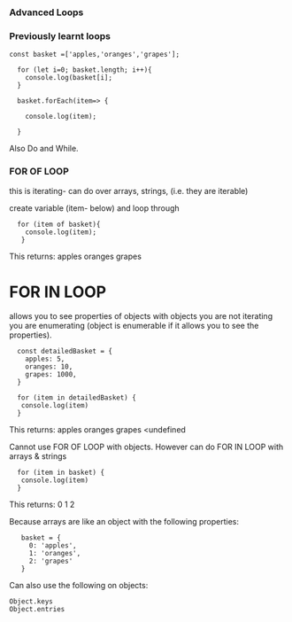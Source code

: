 ### Advanced Loops

### Previously learnt loops

```
const basket =['apples,'oranges','grapes'];

  for (let i=0; basket.length; i++){
    console.log(basket[i];
  }

  basket.forEach(item=> {

    console.log(item);

  }
```

Also Do and While. 

### FOR OF LOOP
this is iterating- can do over arrays, strings, (i.e. they are iterable)

create variable (item- below) and loop through

```
  for (item of basket){
    console.log(item);
   }
 ```
 
This returns:
  apples
  oranges
  grapes

 
 # FOR IN LOOP
 allows you to see properties of objects
 with objects you are not iterating you are enumerating (object is enumerable if it allows you to see the properties). 

 ```
   const detailedBasket = {
     apples: 5,
     oranges: 10,
     grapes: 1000, 
   }
 
   for (item in detailedBasket) {
    console.log(item)
   }
```

This returns:
  apples
  oranges
  grapes
  <undefined
 
 Cannot use FOR OF LOOP with objects. However can do FOR IN LOOP with arrays & strings
 ```
   for (item in basket) {
    console.log(item)
   }
 ```
 This returns: 
  0
  1
  2
  
  Because arrays are like an object with the following properties:
 ``` 
    basket = {
      0: 'apples',
      1: 'oranges',
      2: 'grapes'
    }
  ```
  
  Can also use the following on objects:
  ```
  Object.keys
  Object.entries
  
  ```
  
